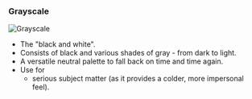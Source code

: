 ### Grayscale

![Grayscale](https://articulate-heroes.s3.amazonaws.com/uploads/rte/ifzoedrx_Grayscale.png)

- The "black and white".
- Consists of black and various shades of gray - from dark to light.
- A versatile neutral palette to fall back on time and time again.
- Use for
    - serious subject matter (as it provides a colder, more impersonal feel).

